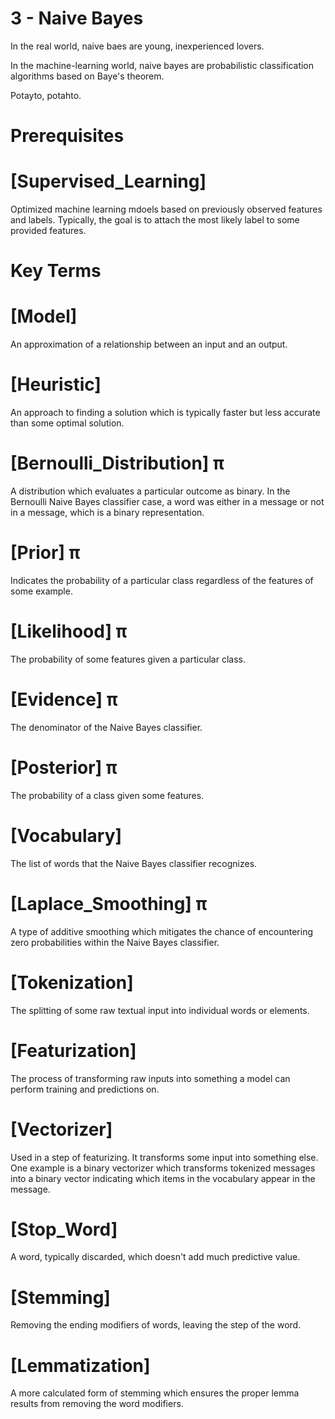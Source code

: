 # 3 - Naive Bayes
In the real world, naive baes are young, inexperienced lovers.

In the machine-learning world, naive bayes are probabilistic classification 
algorithms based on Baye's theorem.

Potayto, potahto.

# Prerequisites

# [Supervised_Learning]
Optimized machine learning mdoels based on previously observed features and labels. 
Typically, the goal is to attach the most likely label to some provided features.

# Key Terms

# [Model]
An approximation of a relationship between an input and an output.

# [Heuristic]
An approach to finding a solution which is typically faster but less accurate than 
some optimal solution.

# [Bernoulli_Distribution] π
A distribution which evaluates a particular outcome as binary. In the Bernoulli 
Naive Bayes classifier case, a word was either in a message or not in a message, 
which is a binary representation.

# [Prior] π
Indicates the probability of a particular class regardless of the features of some 
example.

# [Likelihood] π
The probability of some features given a particular class.

# [Evidence] π
The denominator of the Naive Bayes classifier.

# [Posterior] π
The probability of a class given some features.

# [Vocabulary]
The list of words that the Naive Bayes classifier recognizes.

# [Laplace_Smoothing] π
A type of additive smoothing which mitigates the chance of encountering zero 
probabilities within the Naive Bayes classifier.

# [Tokenization]
The splitting of some raw textual input into individual words or elements.

# [Featurization]
The process of transforming raw inputs into something a model can perform training 
and predictions on.

# [Vectorizer]
Used in a step of featurizing. It transforms some input into something else. One 
example is a binary vectorizer which transforms tokenized messages into a binary 
vector indicating which items in the vocabulary appear in the message.

# [Stop_Word]
A word, typically discarded, which doesn't add much predictive value.

# [Stemming]
Removing the ending modifiers of words, leaving the step of the word.

# [Lemmatization]
A more calculated form of stemming which ensures the proper lemma results from 
removing the word modifiers.
